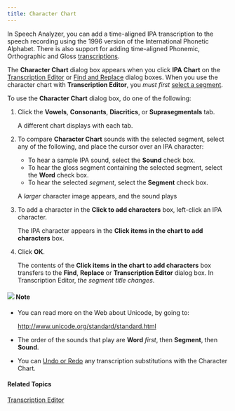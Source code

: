 ```yaml
---
title: Character Chart
---
```


In Speech Analyzer, you can add a time-aligned IPA transcription to the speech recording using the 1996 version of the International Phonetic Alphabet. There is also support for adding time-aligned Phonemic, Orthographic and Gloss [transcriptions](transcription/guidelines).

The **Character Chart** dialog box appears when you click **IPA Chart** on the [Transcription Editor](transcription/editor) or [Find and Replace](find) dialog boxes. When you use the character chart with **Transcription Editor**, you *must first* [select a segment](select-segment).

To use the **Character Chart** dialog box, do one of the following:

1. Click the **Vowels**, **Consonants**, **Diacritics**, or **Suprasegmentals** tab.

    A different chart displays with each tab.

1. To compare **Character Chart** sounds with the selected segment, select any of the following, and place the cursor over an IPA character:
   * To hear a sample IPA sound, select the **Sound** check box.
   * To hear the gloss segment containing the selected segment, select the **Word** check box.
   * To hear the selected *segment*, select the **Segment** check box.

    A *larger* character image appears, and the sound plays

1. To add a character in the **Click to add characters** box, left-click an IPA character.

    The IPA character appears in the **Click items in the chart to add characters** box.

1. Click **OK**.

    The contents of the **Click items in the chart to add characters** box transfers to the **Find**, **Replace** or **Transcription Editor** dialog box. In Transcription Editor, *the segment title changes*.

#### ![](../../../images/001.png) **Note**
- You can read more on the Web about Unicode, by going to:

    <http://www.unicode.org/standard/standard.html>

- The order of the sounds that play are **Word** *first*, then **Segment**, then **Sound**.
- You can [Undo or Redo](undo-redo) any transcription substitutions with the Character Chart.

#### **Related Topics**
[Transcription Editor](transcription/editor)